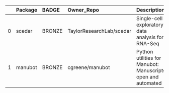 |    | Package   | BADGE   | Owner_Repo               | Description                                                   | date_created         | last_commit          |   forks |   watchers |   stars | contributors                                                       | homepage_url        | has_wiki   |   open_issues | has_downloads   |    Run_ID |   Date |   Pylint_score | Pytest_score   | Pip   | License   | Build   | Linux   | Mac   | Windows   | Linux_versions   | Mac_versions   | Windows_versions   | badge_color   | Github_event_name   |
|---:|:----------|:--------|:-------------------------|:--------------------------------------------------------------|:---------------------|:---------------------|--------:|-----------:|--------:|:-------------------------------------------------------------------|:--------------------|:-----------|--------------:|:----------------|----------:|-------:|---------------:|:---------------|:------|:----------|:--------|:--------|:------|:----------|:-----------------|:---------------|:-------------------|:--------------|:--------------------|
|  0 | scedar    | BRONZE  | TaylorResearchLab/scedar | Single-cell exploratory data analysis for RNA-Seq             | 2018-03-17T05:22:56Z | 2020-03-16T17:41:47Z |       7 |          5 |      23 | https://api.github.com/repos/TaylorResearchLab/scedar/contributors |                     | True       |             0 | True            | 148955420 |    nan |           6.83 | null           | True  | True      | True    | 3.6 3.7 |       |           | ubuntu-latest    |                |                    | 0x9c5221      | repository_dispatch |
|  1 | manubot   | BRONZE  | cgreene/manubot          | Python utilities for Manubot: Manuscripts, open and automated | 2020-03-02T14:33:49Z | 2020-03-05T19:31:18Z |       0 |          0 |       0 | https://api.github.com/repos/cgreene/manubot/contributors          | https://manubot.org | True       |             0 | True            | 124061680 |    nan |           7.67 | 11             | True  | True      | True    | 3.6 3.7 |       |           | ubuntu-latest    |                |                    | 0x9c5221      | push                |
